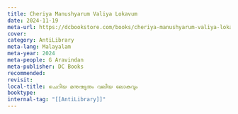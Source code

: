 ```yaml
---
title: Cheriya Manushyarum Valiya Lokavum
date: 2024-11-19
meta-url: https://dcbookstore.com/books/cheriya-manushyarum-valiya-lokavum
cover: 
category: AntiLibrary
meta-lang: Malayalam
meta-year: 2024
meta-people: G Aravindan
meta-publisher: DC Books
recommended: 
revisit: 
local-title: ചെറിയ മനുഷ്യരും വലിയ ലോകവും
booktype:
internal-tag: "[[AntiLibrary]]"
---
```


